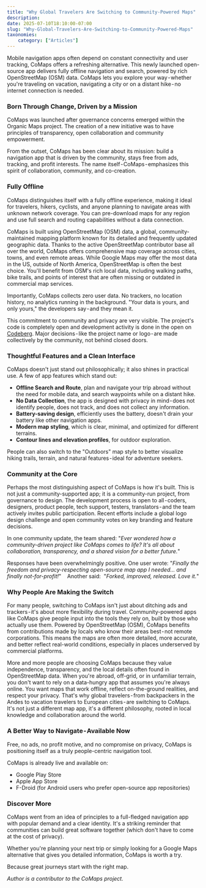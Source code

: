 ```yaml
---
title: "Why Global Travelers Are Switching to Community-Powered Maps"
description: 
date: 2025-07-10T18:10:00-07:00
slug: "Why-Global-Travelers-Are-Switching-to-Community-Powered-Maps"
taxonomies:
    category: ["Articles"]
---
```



Mobile navigation apps often depend on constant connectivity and user tracking, CoMaps offers a refreshing alternative. This newly launched open-source app delivers fully offline navigation and search, powered by rich OpenStreetMap (OSM) data. CoMaps lets you explore your way - whether you're traveling on vacation, navigating a city or on a distant hike - no internet connection is needed.

### Born Through Change, Driven by a Mission

CoMaps was launched after governance concerns emerged within the Organic Maps project. The creation of a new initiative was to have principles of transparency, open collaboration and community empowerment.

From the outset, CoMaps has been clear about its mission: build a navigation app that is driven by the community, stays free from ads, tracking, and profit interests. The name itself - CoMaps - emphasizes this spirit of collaboration, community, and co-creation.

### Fully Offline

CoMaps distinguishes itself with a fully offline experience, making it ideal for travelers, hikers, cyclists, and anyone planning to navigate areas with unknown network coverage. You can pre-download maps for any region and use full search and routing capabilities without a data connection.

CoMaps is built using OpenStreetMap (OSM) data, a global, community-maintained mapping platform known for its detailed and frequently updated geographic data. Thanks to the active OpenStreetMap contributor base all over the world, CoMaps offers comprehensive map coverage across cities, towns, and even remote areas. While Google Maps may offer the most data in the US, outside of North America, OpenStreetMap is often the best choice. You'll benefit from OSM's rich local data, including walking paths, bike trails, and points of interest that are often missing or outdated in commercial map services.

Importantly, CoMaps collects zero user data. No trackers, no location history, no analytics running in the background. "Your data is yours, and only yours," the developers say - and they mean it.

This commitment to community and privacy are very visible. The project's code is completely open and development activity is done in the open on [Codeberg](https://codeberg.org/comaps/). Major decisions - like the project name or logo - are made collectively by the community, not behind closed doors.

### Thoughtful Features and a Clean Interface

CoMaps doesn't just stand out philosophically; it also shines in practical use. A few of app features which stand out:
- **Offline Search and Route**, plan and navigate your trip abroad without the need for mobile data, and search waypoints while on a distant hike.
- **No Data Collection**, the app is designed with privacy in mind - does not identify people, does not track, and does not collect any information.
- **Battery-saving design**, efficiently uses the battery, doesn't drain your battery like other navigation apps.
- **Modern map styling**, which is clear, minimal, and optimized for different terrains.
- **Contour lines and elevation profiles**, for outdoor exploration.

People can also switch to the "Outdoors" map style to better visualize hiking trails, terrain, and natural features - ideal for adventure seekers.

### Community at the Core

Perhaps the most distinguishing aspect of CoMaps is how it's built. This is not just a community-supported app; it is a community-run project, from governance to design. The development process is open to all - coders, designers, product people, tech support, testers, translators - and the team actively invites public participation. Recent efforts include a global logo design challenge and open community votes on key branding and feature decisions.

In one community update, the team shared:
"_Ever wondered how a community-driven project like CoMaps comes to life? It's all about collaboration, transparency, and a shared vision for a better future._"

Responses have been overwhelmingly positive. One user wrote:
"_Finally the freedom and privacy-respecting open-source map app I needed… and finally not-for-profit!_"
 
 Another said:
 "_Forked, improved, released. Love it._"

### Why People Are Making the Switch

For many people, switching to CoMaps isn't just about ditching ads and trackers - it's about more flexibility during travel. Community-powered apps like CoMaps give people input into the tools they rely on, built by those who actually use them. Powered by OpenStreetMap (OSM), CoMaps benefits from contributions made by locals who know their areas best - not remote corporations. This means the maps are often more detailed, more accurate, and better reflect real-world conditions, especially in places underserved by commercial platforms.

More and more people are choosing CoMaps because they value independence, transparency, and the local details often found in OpenStreetMap data. When you're abroad, off-grid, or in unfamiliar terrain, you don't want to rely on a data-hungry app that assumes you're always online. You want maps that work offline, reflect on-the-ground realities, and respect your privacy. That's why global travelers - from backpackers in the Andes to vacation travelers to European cities - are switching to CoMaps. It's not just a different map app, it's a different philosophy, rooted in local knowledge and collaboration around the world.

### A Better Way to Navigate - Available Now

Free, no ads, no profit motive, and no compromise on privacy, CoMaps is positioning itself as a truly people-centric navigation tool.

CoMaps is already live and available on:
- Google Play Store
- Apple App Store
- F-Droid (for Android users who prefer open-source app repositories)

### Discover More
CoMaps went from an idea of principles to a full-fledged navigation app with popular demand and a clear identity. It's a striking reminder that communities can build great software together (which don't have to come at the cost of privacy).

Whether you're planning your next trip or simply looking for a Google Maps alternative that gives you detailed information, CoMaps is worth a try.

Because great journeys start with the right map.

_Author is a contributor to the CoMaps project._